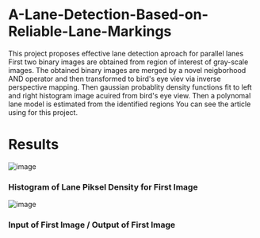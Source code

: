 # A-Lane-Detection-Based-on-Reliable-Lane-Markings
This project proposes effective lane detection aproach for parallel lanes
First two binary images are obtained from region of interest of gray-scale images. The obtained binary images are merged by a novel neigborhood AND operator and then 
transformed to bird's eye viev via inverse perspective mapping. Then gaussian probablity density functions fit to left and right histogram image
acuired from bird's eye view. Then a polynomal lane model is estimated from the identified regions
You can see the article using for this project.

# Results   

![image](https://user-images.githubusercontent.com/55089534/106601838-30d46a80-656d-11eb-923a-1bafb9a4ea45.png)

### Histogram of Lane Piksel Density for First Image 

![image](https://user-images.githubusercontent.com/55089534/106602125-9f192d00-656d-11eb-887b-354654bef052.png)

### Input of First Image / Output of First Image 
